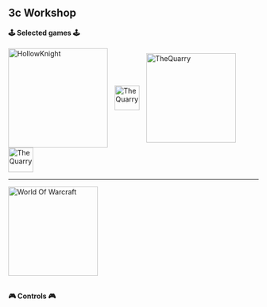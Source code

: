 ## 3c Workshop

**🕹️ Selected games 🕹️**
<br/>
<br/>
<img align="center" alt="HollowKnight" width="200px" style="padding-right:10px;" src="https://static.wikia.nocookie.net/versus-compendium/images/8/88/Hollow_Knight_Logo.png/revision/latest?cb=20190222170212"> 
<img align="center" alt="TheQuarry" width="50" style="padding-right:10px;" src="https://upload.wikimedia.org/wikipedia/commons/1/1f/Blank_square.svg">
<img align="center" alt="TheQuarry" width="180px" style="padding-right:10px;" src="https://cdn.prgloo.com/media/ae9738f2746047cb828c8f644bdc3587.png?width=1200&height=1800">
<img align="center" alt="TheQuarry" width="50" style="padding-right:10px;" src="https://upload.wikimedia.org/wikipedia/commons/1/1f/Blank_square.svg">
**                        **
<img align="center" alt="World Of Warcraft" width="180px" style="padding-right:10px;" src="https://logo-marque.com/wp-content/uploads/2021/02/World-of-Warcraft-Logo-2004-present.png">
<br/>
<br/>

**🎮 Controls 🎮**
